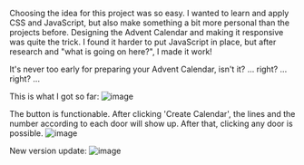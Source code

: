Choosing the idea for this project was so easy. I wanted to learn and apply CSS and JavaScript, but also make something a bit more personal than the projects before. Designing the Advent Calendar and making it responsive was quite the trick. I found it harder to put JavaScript in place, but after research and "what is going on here?", I made it work!

It's never too early for preparing your Advent Calendar, isn't it?
...
right?
...
right?
...

This is what I got so far:
![image](https://user-images.githubusercontent.com/107708977/188491521-2bdc0f1a-47e1-402b-9a64-2a38dd823796.png)


The button is functionable. After clicking 'Create Calendar', the lines and the number according to each door will show up.
After that, clicking any door is possible.
![image](https://user-images.githubusercontent.com/107708977/188491717-7d55212c-228c-4950-b184-f6a49f5c11e2.png)


New version update:
![image](https://user-images.githubusercontent.com/107708977/192110656-5cdad0ea-9501-429b-96e6-903fab1fa1fe.png)


